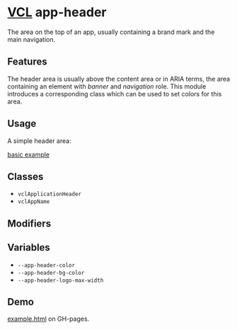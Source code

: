 # [VCL](https://vcl.github.io/) app-header

The area on the top of an app, usually containing a brand mark and the main
navigation.

## Features

The header area is usually above the content area or in ARIA terms,
the area containing an element with _banner_ and _navigation_ role.
This module introduces a corresponding class which can be used to set colors
for this area.

## Usage

A simple header area:

[basic example](/demo/example.html)

## Classes

- `vclApplicationHeader`
- `vclAppName`

## Modifiers

## Variables

- `--app-header-color`
- `--app-header-bg-color`
- `--app-header-logo-max-width`

## Demo

[example.html](/demo/example.html) on GH-pages.
